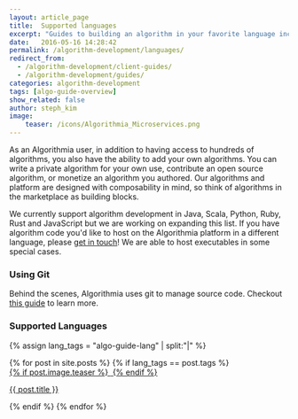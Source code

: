 ```yaml
---
layout: article_page
title:  Supported languages
excerpt: "Guides to building an algorithm in your favorite language including: Python, R, Scala, Rust, Java, Ruby and JavaScript."
date:   2016-05-16 14:28:42
permalink: /algorithm-development/languages/
redirect_from:
  - /algorithm-development/client-guides/
  - /algorithm-development/guides/
categories: algorithm-development
tags: [algo-guide-overview]
show_related: false
author: steph_kim
image:
    teaser: /icons/Algorithmia_Microservices.png
---
```


As an Algorithmia user, in addition to having access to hundreds of algorithms, you also have the ability to add your own algorithms. You can write a private algorithm for your own use, contribute an open source algorithm, or monetize an algorithm you authored. Our algorithms and platform are designed with composability in mind, so think of algorithms in the marketplace as building blocks.

We currently support algorithm development in Java, Scala, Python, Ruby, Rust and JavaScript but we are working on expanding this list. If you have algorithm code you'd like to host on the Algorithmia platform in a different language, please <a href="mailto:support@algorithmia.com">get in touch</a>! We are able to host executables in some special cases.

### Using Git

Behind the scenes, Algorithmia uses git to manage source code. Checkout <a href="/algorithm-development/git-support/">this guide</a> to learn more.

### Supported Languages

{% assign lang_tags = "algo-guide-lang" | split:"|" %}
<div class="lang-tile-container">
  {% for post in site.posts %}
  	{% if lang_tags == post.tags %}
		<div class="col-xs-4 col-sm-3 lang-tile">
	      	<a  href="{{ post.url }}">
		      	{% if post.image.teaser %}
		  			<img  src="{{ site.url }}/images/{{ post.image.teaser }}" alt="" itemprop="image" class="lang-icon">
				{% endif %}
			</a>
			<p class="lg"><a  href="{{ post.url }}">{{ post.title }}</a></p>
		</div>
	{% endif %}
  {% endfor %}
</div>
